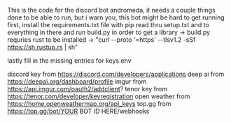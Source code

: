 This is the code for the discord bot andromeda, it needs a couple things done to be able to run, but i warn you, this bot might be hard to get running
first, install the requirements.txt file with pip
read thru setup.txt and to everything in there
and run build.py in order to get a library
  -> build.py requries rust to be installed
  -> "curl --proto '=https' --tlsv1.2 -sSf https://sh.rustup.rs | sh"
  
lastly fill in the missing entries for keys.env

discord key from https://discord.com/developers/applications
deep ai from https://deepai.org/dashboard/profile
imgur from https://api.imgur.com/oauth2/addclient?
tenor key from https://tenor.com/developer/keyregistration
open weather from https://home.openweathermap.org/api_keys
top.gg from https://top.gg/bot/YOUR BOT ID HERE/webhooks
